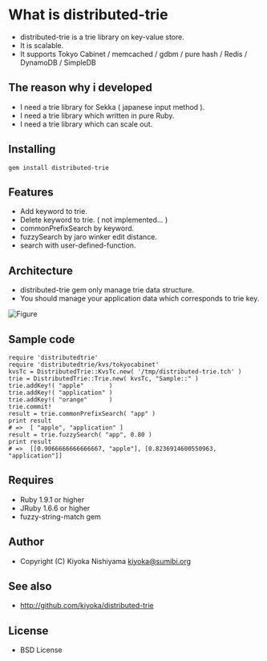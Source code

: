# What is distributed-trie

* distributed-trie is a trie library on key-value store.
* It is scalable.
* It supports Tokyo Cabinet / memcached / gdbm / pure hash / Redis / DynamoDB / SimpleDB

## The reason why i developed 
* I need a trie library for Sekka ( japanese input method ).
* I need a trie library which written in pure Ruby.
* I need a trie library which can scale out.

## Installing 

    gem install distributed-trie

## Features
* Add    keyword to trie.
* Delete keyword to trie.         ( not implemented... )
* commonPrefixSearch by keyword.
* fuzzySearch by jaro winker edit distance.
* search with user-defined-function.

## Architecture
* distributed-trie gem only manage trie data structure.
* You should manage your application data which corresponds to trie key.

![Figure]( http://pix.am/kYLz.png )


## Sample code

    require 'distributedtrie'
    require 'distributedtrie/kvs/tokyocabinet'
    kvsTc = DistributedTrie::KvsTc.new( '/tmp/distributed-trie.tch' )
    trie = DistributedTrie::Trie.new( kvsTc, "Sample::" )
    trie.addKey!( "apple"       )
    trie.addKey!( "application" )
    trie.addKey!( "orange"      )
    trie.commit!
    result = trie.commonPrefixSearch( "app" )
    print result
    # =>  [ "apple", "application" ]
    result = trie.fuzzySearch( "app", 0.80 )
    print result
    # =>  [[0.9066666666666667, "apple"], [0.8236914600550963, "application"]]

## Requires
 - Ruby  1.9.1 or higher
 - JRuby 1.6.6 or higher
 - fuzzy-string-match gem

## Author
 - Copyright (C) Kiyoka Nishiyama <kiyoka@sumibi.org>

## See also
 - <http://github.com/kiyoka/distributed-trie>

## License
 - BSD License
